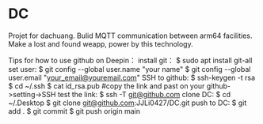 # DC
Projet for dachuang. Bulid MQTT communication between arm64  facilities. Make a lost and found weapp, power by this technology.  

Tips for how to use github on Deepin：
install git：
$ sudo apt install git-all
set user:
$ git config --global user.name "your name"
$ git config --global user.email "your_email@youremail.com"
SSH to github:
$ ssh-keygen -t rsa 
$ cd ~/.ssh
$ cat id_rsa.pub
#copy the link and past on your github->setting->SSH
test the link:
$ ssh -T git@github.com
clone DC:
$ cd ~/.Desktop
$ git clone git@github.com:JJLi0427/DC.git
push to DC:
$ git add .
$ git commit
$ git push origin main
